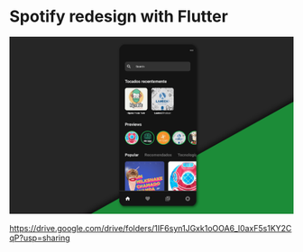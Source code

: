 # Spotify redesign with Flutter

<img src="Spotify.jpg"  width="700"/>

https://drive.google.com/drive/folders/1IF6syn1JGxk1oOOA6_l0axF5s1KY2CqP?usp=sharing
